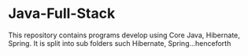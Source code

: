 # Java-Full-Stack
This repository contains programs develop using Core Java, Hibernate, Spring. It is split into sub folders such Hibernate, Spring...henceforth
